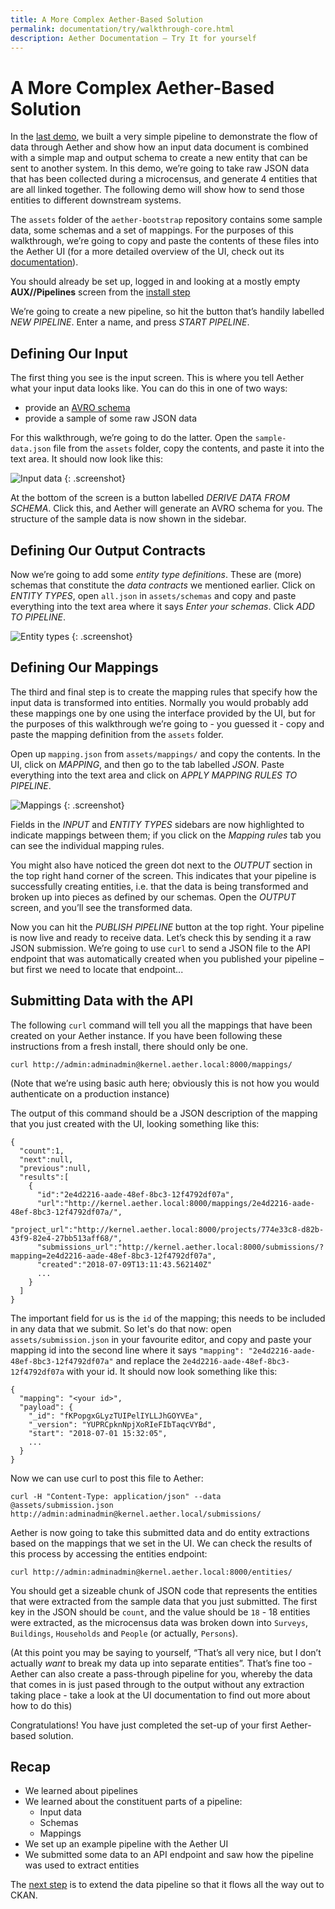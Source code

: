 ```yaml
---
title: A More Complex Aether-Based Solution
permalink: documentation/try/walkthrough-core.html
description: Aether Documentation – Try It for yourself
---
```


# A More Complex Aether-Based Solution

In the [last demo](first-mapping.html), we built a very simple pipeline to demonstrate the flow of data through Aether and show how an input data document is combined with a simple map and output schema to create a new entity that can be sent to another system.  In this demo, we’re going to take raw JSON data that has been collected during a microcensus, and generate 4 entities that are all linked together.  The following demo will show how to send those entities to different downstream systems.

The `assets` folder of the `aether-bootstrap` repository contains some sample data, some schemas and a set of mappings. For the purposes of this walkthrough, we’re going to copy and paste the contents of these files into the Aether UI (for a more detailed overview of the UI, check out its [documentation](/documentation/ui/pipeline-intro.html)).

You should already be set up, logged in and looking at a mostly empty **AUX//Pipelines** screen from the [install step](install) 

We’re going to create a new pipeline, so hit the button that’s handily labelled _NEW PIPELINE_. Enter a name, and press _START PIPELINE_.

## Defining Our Input

The first thing you see is the input screen. This is where you tell Aether what your input data looks like. You can do this in one of two ways:

- provide an [AVRO schema](https://en.wikipedia.org/wiki/Apache_Avro#Schema_definition[4])
- provide a sample of some raw JSON data
 
For this walkthrough, we’re going to do the latter. Open the `sample-data.json` file from the `assets` folder, copy the contents, and paste it into the text area. It should now look like this:

![Input data](/images/walkthrough-1.png)
{: .screenshot}

At the bottom of the screen is a button labelled _DERIVE DATA FROM SCHEMA_. Click this, and Aether will generate an AVRO schema for you. The structure of the sample data is now shown in the sidebar.

## Defining Our Output Contracts

Now we’re going to add some _entity type definitions_. These are (more) schemas that constitute the _data contracts_ we mentioned earlier. Click on _ENTITY TYPES_, open `all.json` in `assets/schemas` and copy and paste everything into the text area where it says _Enter your schemas_. Click _ADD TO PIPELINE_.

![Entity types](/images/walkthrough-2.png)
{: .screenshot}

## Defining Our Mappings

The third and final step is to create the mapping rules that specify how the input data is transformed into entities. Normally you would probably add these mappings one by one using the interface provided by the UI, but for the purposes of this walkthrough we’re going to - you guessed it - copy and paste the mapping definition from the `assets` folder. 

Open up `mapping.json` from `assets/mappings/` and copy the contents. In the UI, click on _MAPPING_, and then go to the tab labelled _JSON_. Paste everything into the text area and click on _APPLY MAPPING RULES TO PIPELINE_.

![Mappings](/images/walkthrough-3.png)
{: .screenshot}


Fields in the _INPUT_ and _ENTITY TYPES_ sidebars are now highlighted to indicate mappings between them; if you click on the _Mapping rules_ tab you can see the individual mapping rules.

You might also have noticed the green dot next to the _OUTPUT_ section in the top right hand corner of the screen. This indicates that your pipeline is successfully creating entities, i.e. that the data is being transformed and broken up into pieces as defined by our schemas. Open the _OUTPUT_ screen, and you’ll see the transformed data.

Now you can hit the _PUBLISH PIPELINE_ button at the top right. Your pipeline is now live and ready to receive data. Let’s check this by sending it a raw JSON submission. We’re going to use `curl` to send a JSON file to the API endpoint that was automatically created when you published your pipeline – but first we need to locate that endpoint...

## Submitting Data with the API

The following `curl` command will tell you all the mappings that have been created on your Aether instance. If you have been following these instructions from a fresh install, there should only be one.

`curl http://admin:adminadmin@kernel.aether.local:8000/mappings/`

(Note that we’re using basic auth here; obviously this is not how you would authenticate on a production instance)

The output of this command should be a JSON description of the mapping that you just created with the UI, looking something like this:

```
{
  "count":1,
  "next":null,
  "previous":null,
  "results":[
    {
      "id":"2e4d2216-aade-48ef-8bc3-12f4792df07a",
      "url":"http://kernel.aether.local:8000/mappings/2e4d2216-aade-48ef-8bc3-12f4792df07a/",
      "project_url":"http://kernel.aether.local:8000/projects/774e33c8-d82b-43f9-82e4-27bb513aff68/",
      "submissions_url":"http://kernel.aether.local:8000/submissions/?mapping=2e4d2216-aade-48ef-8bc3-12f4792df07a",
      "created":"2018-07-09T13:11:43.562140Z" 
      ...
    }
  ]
}
```

The important field for us is the `id` of the mapping; this needs to be included in any data that we submit. So let's do that now: open `assets/submission.json` in your favourite editor, and copy and paste your mapping id into the second line where it says `"mapping": "2e4d2216-aade-48ef-8bc3-12f4792df07a"` and replace the `2e4d2216-aade-48ef-8bc3-12f4792df07a` with your id. It should now look something like this:

```
{
  "mapping": "<your id>",
  "payload": {
    "_id": "fKPopgxGLyzTUIPelIYLLJhGOYVEa",
    "_version": "YUPRCpknNpjXoRIeFIbTaqcVYBd",
    "start": "2018-07-01 15:32:05",
    ...
  }
}
```

Now we can use curl to post this file to Aether:

```
curl -H "Content-Type: application/json" --data @assets/submission.json http://admin:adminadmin@kernel.aether.local/submissions/
```

Aether is now going to take this submitted data and do entity extractions based on the mappings that we set in the UI. We can check the results of this process by accessing the entities endpoint:

```
curl http://admin:adminadmin@kernel.aether.local:8000/entities/
```

You should get a sizeable chunk of JSON code that represents the entities that were extracted from the sample data that you just submitted. The first key in the JSON should be `count`, and the value should be `18` - 18 entities were extracted, as the microcensus data was broken down into `Surveys`, `Buildings`, `Households` and `People` (or actually, `Persons`).

(At this point you may be saying to yourself, “That’s all very nice, but I don’t actually _want_ to break my data up into separate entities”. That’s fine too - Aether can also create a pass-through pipeline for you, whereby the data that comes in is just pased through to the output without any extraction taking place - take a look at the UI documentation to find out more about how to do this)

Congratulations! You have just completed the set-up of your first Aether-based solution.

## Recap

- We learned about pipelines
- We learned about the constituent parts of a pipeline:
    + Input data
    + Schemas
    + Mappings
- We set up an example pipeline with the Aether UI
- We submitted some data to an API endpoint and saw how the pipeline was used to extract entities

The [next step](walkthrough-connect.html) is to extend the data pipeline so that it flows all the way out to CKAN.
